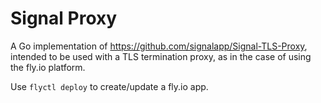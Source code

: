 # Signal Proxy

A Go implementation of https://github.com/signalapp/Signal-TLS-Proxy,
intended to be used with a TLS termination proxy, as in the case of
using the fly.io platform.

Use `flyctl deploy` to create/update a fly.io app.